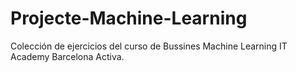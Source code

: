# Projecte-Machine-Learning

Colección de ejercicios del curso de Bussines Machine Learning IT Academy Barcelona Activa. 
